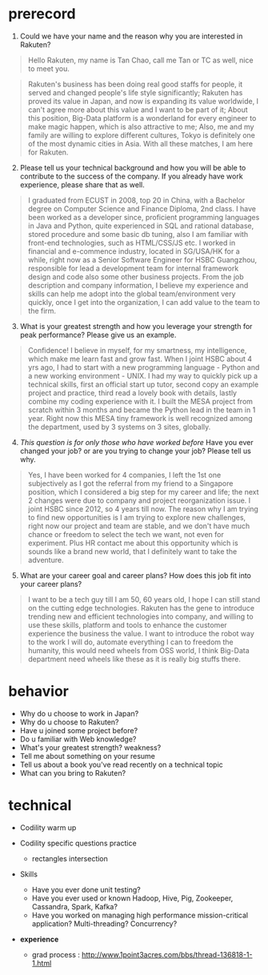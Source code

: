 # prerecord

1. Could we have your name and the reason why you are interested in Rakuten?

> Hello Rakuten, my name is Tan Chao, call me Tan or TC as well, nice to meet you.

> Rakuten's business has been doing real good staffs for people, it served and changed people's life style 
significantly; Rakuten has proved its value in Japan, and now is expanding its value worldwide, I can't agree more about
this value and I want to be part of it; About this position, Big-Data platform is a wonderland for every engineer to 
make magic happen, which is also attractive to me; Also, me and my family are willing to explore different cultures, 
Tokyo is definitely one of the most dynamic cities in Asia. With all these matches, I am here for Rakuten.

2. Please tell us your technical background and how you will be able to contribute to the success of the company.
If you already have work experience, please share that as well.

> I graduated from ECUST in 2008, top 20 in China, with a Bachelor degree on Computer Science and Finance Diploma, 2nd 
class. I have been worked as a developer since, proficient programming languages in Java and Python, quite experienced 
in SQL and rational database, stored procedure and some basic db tuning, also I am familiar with front-end technologies, 
such as HTML/CSS/JS etc. I worked in financial and e-commence industry, located in SG/USA/HK for a while, right now as
a Senior Software Engineer for HSBC Guangzhou, responsible for lead a development team for internal framework design
and code also some other business projects. From the job description and company information, I believe my experience 
and skills can help me adopt into the global team/environment very quickly, once I get into the organization, I can add 
value to the team to the firm.

3. What is your greatest strength and how you leverage your strength for peak performance? Please give us an example.

> Confidence! I believe in myself, for my smartness, my intelligence, which make me learn fast and grow fast. When I 
joint HSBC about 4 yrs ago, I had to start with a new programming language - Python and a new working environment - 
UNIX. I had my way to quickly pick up a technical skills, first an official start up tutor, second copy an example 
project and practice, third read a lovely book with details, lastly combine my coding experience with it. I built the 
MESA project from scratch within 3 months and became the Python lead in the team in 1 year. Right now this MESA tiny 
framework is well recognized among the department, used by 3 systems on 3 sites, globally.

4. *This question is for only those who have worked before* Have you ever changed your job? or are you trying to change
your job? Please tell us why.

> Yes, I have been worked for 4 companies, I left the 1st one subjectively as I got the referral from my friend to a 
Singapore position, which I considered a big step for my career and life; the next 2 changes were due to company and 
project reorganization issue. I joint HSBC since 2012, so 4 years till now. The reason why I am trying to find new 
opportunities is I am trying to explore new challenges, right now our project and team are stable, and we don't have 
much chance or freedom to select the tech we want, not even for experiment. Plus HR contact me about this opportunity 
which is sounds like a brand new world, that I definitely want to take the adventure.

5. What are your career goal and career plans? How does this job fit into your career plans?

> I want to be a tech guy till I am 50, 60 years old, I hope I can still stand on the cutting edge technologies. Rakuten
 has the gene to introduce trending new and efficient technologies into company, and willing to use these skills,
 platform and tools to enhance the customer experience the business the value. I want to introduce the robot way to the
 work I will do, automate everything I can to freedom the humanity, this would need wheels from OSS world, I think 
 Big-Data department need wheels like these as it is really big stuffs there. 


# behavior
  - Why do u choose to work in Japan?
  - Why do u choose to Rakuten?
  - Have u joined some project before?
  - Do u familiar with Web knowledge?
  - What's your greatest strength? weakness?
  - Tell me about something on your resume
  - Tell us about a book you've read recently on a technical topic
  - What can you bring to Rakuten?
  
# technical
  - Codility warm up
  - Codility specific questions practice
    - rectangles intersection
  - Skills
    - Have you ever done unit testing?
    - Have you ever used or known Hadoop, Hive, Pig, Zookeeper, Cassandra, Spark, Kafka?
    - Have you worked on managing high performance mission-critical application? Multi-threading? Concurrency?
    
- **experience**
  - grad process : http://www.1point3acres.com/bbs/thread-136818-1-1.html
